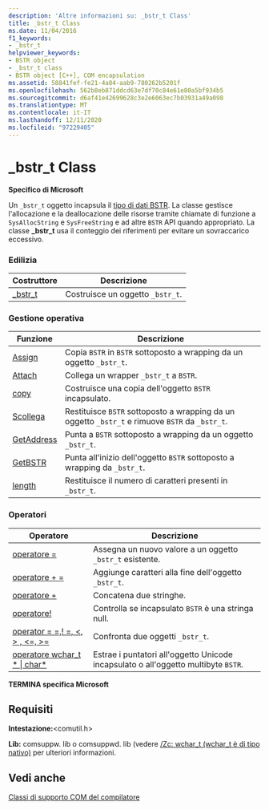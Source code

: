 ```yaml
---
description: 'Altre informazioni su: _bstr_t Class'
title: _bstr_t Class
ms.date: 11/04/2016
f1_keywords:
- _bstr_t
helpviewer_keywords:
- BSTR object
- _bstr_t class
- BSTR object [C++], COM encapsulation
ms.assetid: 58841fef-fe21-4a84-aab9-780262b5201f
ms.openlocfilehash: 562b8eb871ddcd63e7df70c84e61e80a5bf934b5
ms.sourcegitcommit: d6af41e42699628c3e2e6063ec7b03931a49a098
ms.translationtype: MT
ms.contentlocale: it-IT
ms.lasthandoff: 12/11/2020
ms.locfileid: "97229405"
---
```

# <a name="_bstr_t-class"></a>_bstr_t Class

**Specifico di Microsoft**

Un `_bstr_t` oggetto incapsula il [tipo di dati BSTR](/previous-versions/windows/desktop/automat/bstr). La classe gestisce l'allocazione e la deallocazione delle risorse tramite chiamate di funzione a `SysAllocString` e `SysFreeString` e ad altre `BSTR` API quando appropriato. La classe **_bstr_t** usa il conteggio dei riferimenti per evitare un sovraccarico eccessivo.

### <a name="construction"></a>Edilizia

| Costruttore | Descrizione |
|--|--|
| [_bstr_t](../cpp/bstr-t-bstr-t.md) | Costruisce un oggetto `_bstr_t`. |

### <a name="operations"></a>Gestione operativa

| Funzione | Descrizione |
|--|--|
| [Assign](../cpp/bstr-t-assign.md) | Copia `BSTR` in  `BSTR` sottoposto a wrapping da un oggetto `_bstr_t`. |
| [Attach](../cpp/bstr-t-attach.md) | Collega un wrapper `_bstr_t` a  `BSTR`. |
| [copy](../cpp/bstr-t-copy.md) | Costruisce una copia dell'oggetto `BSTR` incapsulato. |
| [Scollega](../cpp/bstr-t-detach.md) | Restituisce `BSTR` sottoposto a wrapping da un oggetto `_bstr_t` e rimuove `BSTR` da `_bstr_t`. |
| [GetAddress](../cpp/bstr-t-getaddress.md) | Punta a `BSTR` sottoposto a wrapping da un oggetto `_bstr_t`. |
| [GetBSTR](../cpp/bstr-t-getbstr.md) | Punta all'inizio dell'oggetto `BSTR` sottoposto a wrapping da `_bstr_t`. |
| [length](../cpp/bstr-t-length.md) | Restituisce il numero di caratteri presenti in `_bstr_t`. |

### <a name="operators"></a>Operatori

| Operatore | Descrizione |
|--|--|
| [operatore =](../cpp/bstr-t-operator-equal.md) | Assegna un nuovo valore a un oggetto `_bstr_t` esistente. |
| [operatore + =](../cpp/bstr-t-operator-add-equal-plus.md) | Aggiunge caratteri alla fine dell'oggetto `_bstr_t`. |
| [operatore +](../cpp/bstr-t-operator-add-equal-plus.md) | Concatena due stringhe. |
| [operatore!](../cpp/bstr-t-operator-logical-not.md) | Controlla se incapsulato `BSTR` è una stringa null. |
| [operator = =,! =, \<, > , \<=, >=](../cpp/bstr-t-relational-operators.md) | Confronta due oggetti `_bstr_t`. |
| [operatore wchar_t * &#124; char\*](../cpp/bstr-t-wchar-t-star-bstr-t-char-star.md) | Estrae i puntatori all'oggetto Unicode incapsulato o all'oggetto multibyte `BSTR`. |

**TERMINA specifica Microsoft**

## <a name="requirements"></a>Requisiti

**Intestazione:**\<comutil.h>

**Lib:** comsuppw. lib o comsuppwd. lib (vedere [/Zc: wchar_t (wchar_t è di tipo nativo)](../build/reference/zc-wchar-t-wchar-t-is-native-type.md) per ulteriori informazioni.

## <a name="see-also"></a>Vedi anche

[Classi di supporto COM del compilatore](../cpp/compiler-com-support-classes.md)
